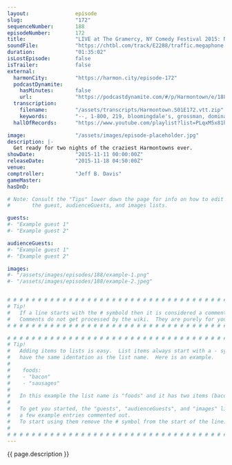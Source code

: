 ```yaml
---
layout:               episode
slug:                 "172"
sequenceNumber:       188
episodeNumber:        172
title:                "LIVE at The Gramercy, NY Comedy Festival 2015: Night 1"
soundFile:            "https://chtbl.com/track/E2288/traffic.megaphone.fm/STA5763141609.mp3?updated=1561142080"
duration:             "01:35:02"
isLostEpisode:        false
isTrailer:            false
external:
  harmonCity:         "https://harmon.city/episode-172"
  podcastDynamite:
    hasMinutes:       false
    url:              "https://podcastdynamite.com/#/p/Harmontown/e/188/172"
  transcription:
    filename:         "/assets/transcripts/Harmontown.S01E172.vtt.zip"
    keywords:         "‑‑, 1‑800, 219, bloomingdale's, grossman, dominatrix, neatly, three's, submissive, swank, aerosmith, lol, chrissy, sodium, puked, reducing, chili, courtesy, $20, fold, eastwood, gramercy"
  hallOfRecords:      "https://www.youtube.com/playlist?list=PLqxM5x81hNOZ_yXwdGtIKKVSOwiE6S6UO"

image:                "/assets/images/episode-placeholder.jpg"
description: |-
  Get ready for two nights of the craziest Harmontowns ever.
showDate:             "2015-11-11 00:00:00Z"
releaseDate:          "2015-11-18 04:50:00Z"
venue:                
comptroller:          "Jeff B. Davis"
gameMaster:           
hasDnD:               

# Note: Consult the "Tips" lower down the page for info on how to edit
#       the guest, audienceGuests, and images lists.

guests:
#- "Example guest 1"
#- "Example guest 2"

audienceGuests:
#- "Example guest 1"
#- "Example guest 2"

images:
#- "/assets/images/episodes/188/example-1.png"
#- "/assets/images/episodes/188/example-2.jpeg"


# # # # # # # # # # # # # # # # # # # # # # # # # # # # # # # # # # # # # # # # # # # # #
# Tip!
#   If a line starts with the # symbold then it is considered a comment.
#   Comments do not get processed by the wiki.  They are purely for your information.
# # # # # # # # # # # # # # # # # # # # # # # # # # # # # # # # # # # # # # # # # # # # #

# # # # # # # # # # # # # # # # # # # # # # # # # # # # # # # # # # # # # # # # # # # # #
# Tip!
#   Adding items to lists is easy.  List items always start with a - symbol and have
#   have the same identation as the list name.  Here is an example.
#
#    foods:
#    - "bacon"
#    - "sausages"
#
#   In this example the list name is "foods" and it has two items (bacon, and sausages).
#
#   To get you started, the "guests", "audienceGuests", and "images" lists below have
#   a few example entries commented out.
#   To start using them remove the # symbol from the start of the line.
#
# # # # # # # # # # # # # # # # # # # # # # # # # # # # # # # # # # # # # # # # # # # # #
---
```


<!-- The episode description will be rendered here -->
{{ page.description }}

<!-- Add your content BELOW here -->
<!-- vvvvvvvvvvvvvvvvvvvvvvvvvvv -->




<!-- ^^^^^^^^^^^^^^^^^^^^^^^^^^^ -->
<!-- Add your content ABOVE here -->

<!-- The episode gallery will be rendered here -->